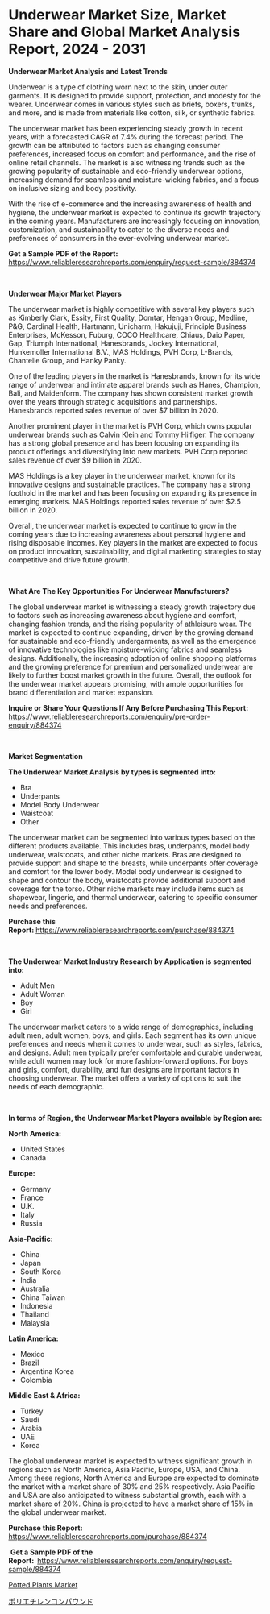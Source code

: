 <p><h1>Underwear Market Size, Market Share and Global Market Analysis Report, 2024 - 2031</h1></p><p><strong>Underwear Market Analysis and Latest Trends</strong></p>
<p><p>Underwear is a type of clothing worn next to the skin, under outer garments. It is designed to provide support, protection, and modesty for the wearer. Underwear comes in various styles such as briefs, boxers, trunks, and more, and is made from materials like cotton, silk, or synthetic fabrics.</p><p>The underwear market has been experiencing steady growth in recent years, with a forecasted CAGR of 7.4% during the forecast period. The growth can be attributed to factors such as changing consumer preferences, increased focus on comfort and performance, and the rise of online retail channels. The market is also witnessing trends such as the growing popularity of sustainable and eco-friendly underwear options, increasing demand for seamless and moisture-wicking fabrics, and a focus on inclusive sizing and body positivity.</p><p>With the rise of e-commerce and the increasing awareness of health and hygiene, the underwear market is expected to continue its growth trajectory in the coming years. Manufacturers are increasingly focusing on innovation, customization, and sustainability to cater to the diverse needs and preferences of consumers in the ever-evolving underwear market.</p></p>
<p><strong>Get a Sample PDF of the Report:&nbsp;</strong> <a href="https://www.reliableresearchreports.com/enquiry/request-sample/884374">https://www.reliableresearchreports.com/enquiry/request-sample/884374</a></p>
<p>&nbsp;</p>
<p><strong>Underwear Major Market Players</strong></p>
<p><p>The underwear market is highly competitive with several key players such as Kimberly Clark, Essity, First Quality, Domtar, Hengan Group, Medline, P&G, Cardinal Health, Hartmann, Unicharm, Hakujuji, Principle Business Enterprises, McKesson, Fuburg, COCO Healthcare, Chiaus, Daio Paper, Gap, Triumph International, Hanesbrands, Jockey International, Hunkemoller International B.V., MAS Holdings, PVH Corp, L-Brands, Chantelle Group, and Hanky Panky.</p><p>One of the leading players in the market is Hanesbrands, known for its wide range of underwear and intimate apparel brands such as Hanes, Champion, Bali, and Maidenform. The company has shown consistent market growth over the years through strategic acquisitions and partnerships. Hanesbrands reported sales revenue of over $7 billion in 2020.</p><p>Another prominent player in the market is PVH Corp, which owns popular underwear brands such as Calvin Klein and Tommy Hilfiger. The company has a strong global presence and has been focusing on expanding its product offerings and diversifying into new markets. PVH Corp reported sales revenue of over $9 billion in 2020.</p><p>MAS Holdings is a key player in the underwear market, known for its innovative designs and sustainable practices. The company has a strong foothold in the market and has been focusing on expanding its presence in emerging markets. MAS Holdings reported sales revenue of over $2.5 billion in 2020.</p><p>Overall, the underwear market is expected to continue to grow in the coming years due to increasing awareness about personal hygiene and rising disposable incomes. Key players in the market are expected to focus on product innovation, sustainability, and digital marketing strategies to stay competitive and drive future growth.</p></p>
<p>&nbsp;</p>
<p><strong>What Are The Key Opportunities For Underwear Manufacturers?</strong></p>
<p><p>The global underwear market is witnessing a steady growth trajectory due to factors such as increasing awareness about hygiene and comfort, changing fashion trends, and the rising popularity of athleisure wear. The market is expected to continue expanding, driven by the growing demand for sustainable and eco-friendly undergarments, as well as the emergence of innovative technologies like moisture-wicking fabrics and seamless designs. Additionally, the increasing adoption of online shopping platforms and the growing preference for premium and personalized underwear are likely to further boost market growth in the future. Overall, the outlook for the underwear market appears promising, with ample opportunities for brand differentiation and market expansion.</p></p>
<p><strong>Inquire or Share Your Questions If Any Before Purchasing This Report:</strong> <a href="https://www.reliableresearchreports.com/enquiry/pre-order-enquiry/884374">https://www.reliableresearchreports.com/enquiry/pre-order-enquiry/884374</a></p>
<p>&nbsp;</p>
<p><strong>Market Segmentation</strong></p>
<p><strong>The Underwear Market Analysis by types is segmented into:</strong></p>
<p><ul><li>Bra</li><li>Underpants</li><li>Model Body Underwear</li><li>Waistcoat</li><li>Other</li></ul></p>
<p><p>The underwear market can be segmented into various types based on the different products available. This includes bras, underpants, model body underwear, waistcoats, and other niche markets. Bras are designed to provide support and shape to the breasts, while underpants offer coverage and comfort for the lower body. Model body underwear is designed to shape and contour the body, waistcoats provide additional support and coverage for the torso. Other niche markets may include items such as shapewear, lingerie, and thermal underwear, catering to specific consumer needs and preferences.</p></p>
<p><strong>Purchase this Report:&nbsp;</strong><a href="https://www.reliableresearchreports.com/purchase/884374">https://www.reliableresearchreports.com/purchase/884374</a></p>
<p>&nbsp;</p>
<p><strong>The Underwear Market Industry Research by Application is segmented into:</strong></p>
<p><ul><li>Adult Men</li><li>Adult Woman</li><li>Boy</li><li>Girl</li></ul></p>
<p><p>The underwear market caters to a wide range of demographics, including adult men, adult women, boys, and girls. Each segment has its own unique preferences and needs when it comes to underwear, such as styles, fabrics, and designs. Adult men typically prefer comfortable and durable underwear, while adult women may look for more fashion-forward options. For boys and girls, comfort, durability, and fun designs are important factors in choosing underwear. The market offers a variety of options to suit the needs of each demographic.</p></p>
<p>&nbsp;</p>
<p><strong>In terms of Region, the Underwear Market Players available by Region are:</strong></p>
<p>
    <p> <strong> North America: </strong>
        <ul>
            <li>United States</li>
            <li>Canada</li>
        </ul>
        </p> 
    <p> <strong> Europe: </strong>
        <ul>
            <li>Germany</li>
            <li>France</li>
            <li>U.K.</li>
            <li>Italy</li>
            <li>Russia</li>
        </ul>
        </p> 
    <p> <strong> Asia-Pacific: </strong>
        <ul>
            <li>China</li>
            <li>Japan</li>
            <li>South Korea</li>
            <li>India</li>
            <li>Australia</li>
            <li>China Taiwan</li>
            <li>Indonesia</li>
            <li>Thailand</li>
            <li>Malaysia</li>
        </ul>
        </p> 
    <p> <strong> Latin America: </strong>
        <ul>
            <li>Mexico</li>
            <li>Brazil</li>
            <li>Argentina Korea</li>
            <li>Colombia</li>
        </ul>
        </p> 
    <p> <strong> Middle East & Africa: </strong>
        <ul>
            <li>Turkey</li>
            <li>Saudi</li>
            <li>Arabia</li>
            <li>UAE</li>
            <li>Korea</li>
        </ul>
    </p>
    </p>
<p><p>The global underwear market is expected to witness significant growth in regions such as North America, Asia Pacific, Europe, USA, and China. Among these regions, North America and Europe are expected to dominate the market with a market share of 30% and 25% respectively. Asia Pacific and USA are also anticipated to witness substantial growth, each with a market share of 20%. China is projected to have a market share of 15% in the global underwear market.</p></p>
<p><strong>Purchase this Report: </strong><a href="https://www.reliableresearchreports.com/purchase/884374">https://www.reliableresearchreports.com/purchase/884374</a></p>
<p>&nbsp;<strong>Get a Sample PDF of the Report:&nbsp;&nbsp;</strong><a href="https://www.reliableresearchreports.com/enquiry/request-sample/884374">https://www.reliableresearchreports.com/enquiry/request-sample/884374</a></p>
<p><strong></strong></p>
<p><p><a href="https://invited-way-688.notion.site/Decoding-the-Potted-Plants-Market-A-Deep-Dive-into-the-Latest-Market-Trends-Market-Segmentation-a-0a0812286f1b44e78e9bc0b531296559">Potted Plants Market</a></p><p><a href="https://github.com/mcbeesbxa270/Market-Research-Report-List-1/blob/main/43576403089.md">ポリエチレンコンパウンド</a></p></p>